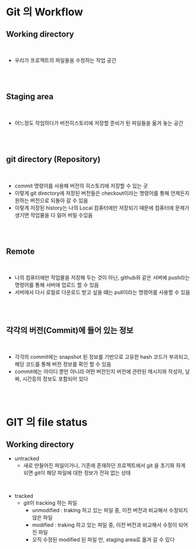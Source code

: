 Git 의 Workflow
=========


Working directory
----------------

<br>

- 우리가 프로젝트의 파일들을 수정하는 작업 공간 



<br>
<br>

Staging area 
----------------

<br>

- 어느정도 작업하다가 버전히스토리에 저장할 준비가 된 파일들을 옮겨 놓는 공간 


<br>
<br>


git directory (Repository)
----------------

<br>

- commit 명령어를 사용해 버전의 히스토리에 저장할 수 있는 곳 
- 이렇게 git directory에 저장된 버전들은 checkout이라는 명령어를 통해 언제든지 원하는 버전으로 되돌아 갈 수 있음 
- 이렇게 저장된 history는 나의 Local 컴퓨터에만 저장되기 때문에 컴퓨터에 문제가 생기면 작업물을 다 잃어 버릴 수있음 

<br>
<br>


Remote 
----------------

<br>

- 나의 컴퓨터에만 작업물을 저장해 두는 것이 아닌, github와 같은 서버에 push라는 명령어를 통해 서버에 업로드 할 수 있음 
- 서버에서 다시 로컬로 다운로드 받고 싶을 떄는 pull이라는 명령어를 사용할 수 있음 

<br>
<br>


각각의 버전(Commit)에 들어 있는 정보
----------------

<br>

- 각각의 commit에는 snapshot 된 정보를 기반으로 고유한 hash 코드가 부과되고, 해당 코드를 통해 버전 정보를 확인 할 수 있음 
- commit에는 아이디 뿐만 아니라 어떤 버전인지 버전에 관련된 메시지와 작성자, 날짜, 시간등의 정보도 포함되어 있다 


<br>
<br>

GIT 의 file status 
=========



Working directory
----------------

- untracked
    - 새로 만들어진 파일이거나, 기존에 존재하던 프로젝트에서 git 을 초기화 하게 되면 git이 해당 파일에 대한 정보가 전혀 없는 상태 

<br>

- tracked 
    - git이 tracking 하는 파일 
        - unmodified : traking 하고 있는 파일 중, 이전 버전과 비교해서 수정되지 않은 파일 
        - modified : traking 하고 있는 파일 중, 이전 버전과 비교해서 수정이 되어진 파일 
        - 오직 수정된 modified 된 파일 만, staging area로 옮겨 갈 수 있다 

